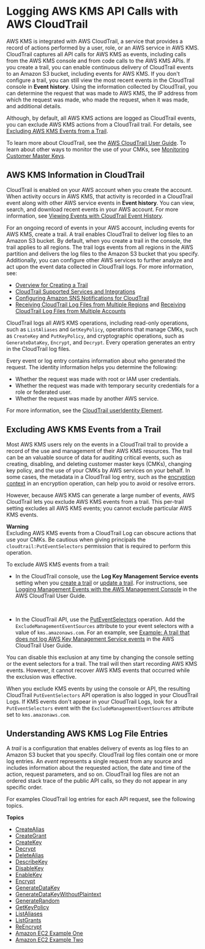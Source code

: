 # Logging AWS KMS API Calls with AWS CloudTrail<a name="logging-using-cloudtrail"></a>

AWS KMS is integrated with AWS CloudTrail, a service that provides a record of actions performed by a user, role, or an AWS service in AWS KMS\. CloudTrail captures all API calls for AWS KMS as events, including calls from the AWS KMS console and from code calls to the AWS KMS APIs\. If you create a trail, you can enable continuous delivery of CloudTrail events to an Amazon S3 bucket, including events for AWS KMS\. If you don't configure a trail, you can still view the most recent events in the CloudTrail console in **Event history**\. Using the information collected by CloudTrail, you can determine the request that was made to AWS KMS, the IP address from which the request was made, who made the request, when it was made, and additional details\.

Although, by default, all AWS KMS actions are logged as CloudTrail events, you can exclude AWS KMS actions from a CloudTrail trail\. For details, see [Excluding AWS KMS Events from a Trail](#filtering-kms-events)\.

To learn more about CloudTrail, see the [AWS CloudTrail User Guide](https://docs.aws.amazon.com/awscloudtrail/latest/userguide/)\. To learn about other ways to monitor the use of your CMKs, see [Monitoring Customer Master Keys](monitoring-overview.md)\.

## AWS KMS Information in CloudTrail<a name="kms-info-in-cloudtrail"></a>

CloudTrail is enabled on your AWS account when you create the account\. When activity occurs in AWS KMS, that activity is recorded in a CloudTrail event along with other AWS service events in **Event history**\. You can view, search, and download recent events in your AWS account\. For more information, see [Viewing Events with CloudTrail Event History](https://docs.aws.amazon.com/awscloudtrail/latest/userguide/view-cloudtrail-events.html)\. 

For an ongoing record of events in your AWS account, including events for AWS KMS, create a trail\. A trail enables CloudTrail to deliver log files to an Amazon S3 bucket\. By default, when you create a trail in the console, the trail applies to all regions\. The trail logs events from all regions in the AWS partition and delivers the log files to the Amazon S3 bucket that you specify\. Additionally, you can configure other AWS services to further analyze and act upon the event data collected in CloudTrail logs\. For more information, see:
+ [Overview for Creating a Trail](https://docs.aws.amazon.com/awscloudtrail/latest/userguide/cloudtrail-create-and-update-a-trail.html)
+ [CloudTrail Supported Services and Integrations](https://docs.aws.amazon.com/awscloudtrail/latest/userguide/cloudtrail-aws-service-specific-topics.html#cloudtrail-aws-service-specific-topics-integrations)
+ [Configuring Amazon SNS Notifications for CloudTrail](https://docs.aws.amazon.com/awscloudtrail/latest/userguide/getting_notifications_top_level.html)
+ [Receiving CloudTrail Log Files from Multiple Regions](https://docs.aws.amazon.com/awscloudtrail/latest/userguide/receive-cloudtrail-log-files-from-multiple-regions.html) and [Receiving CloudTrail Log Files from Multiple Accounts](https://docs.aws.amazon.com/awscloudtrail/latest/userguide/cloudtrail-receive-logs-from-multiple-accounts.html)

CloudTrail logs all AWS KMS operations, including read\-only operations, such as `ListAliases` and `GetKeyPolicy`, operations that manage CMKs, such as `CreateKey` and `PutKeyPolicy`, and cryptographic operations, such as `GenerateDataKey`, `Encrypt`, and `Decrypt`\. Every operation generates an entry in the CloudTrail log files\.

Every event or log entry contains information about who generated the request\. The identity information helps you determine the following: 
+ Whether the request was made with root or IAM user credentials\.
+ Whether the request was made with temporary security credentials for a role or federated user\.
+ Whether the request was made by another AWS service\.

For more information, see the [CloudTrail userIdentity Element](https://docs.aws.amazon.com/awscloudtrail/latest/userguide/cloudtrail-event-reference-user-identity.html)\.

## Excluding AWS KMS Events from a Trail<a name="filtering-kms-events"></a>

Most AWS KMS users rely on the events in a CloudTrail trail to provide a record of the use and management of their AWS KMS resources\. The trail can be an valuable source of data for auditing critical events, such as creating, disabling, and deleting customer master keys \(CMKs\), changing key policy, and the use of your CMKs by AWS services on your behalf\. In some cases, the metadata in a CloudTrail log entry, such as the [encryption context](concepts.md#encrypt_context) in an encryption operation, can help you to avoid or resolve errors\.

However, because AWS KMS can generate a large number of events, AWS CloudTrail lets you exclude AWS KMS events from a trail\. This per\-trail setting excludes all AWS KMS events; you cannot exclude particular AWS KMS events\.

**Warning**  
Excluding AWS KMS events from a CloudTrail Log can obscure actions that use your CMKs\. Be cautious when giving principals the `cloudtrail:PutEventSelectors` permission that is required to perform this operation\.

To exclude AWS KMS events from a trail: 
+ In the CloudTrail console, use the **Log Key Management Service events** setting when you [create a trail](https://docs.aws.amazon.com/awscloudtrail/latest/userguide/cloudtrail-create-a-trail-using-the-console-first-time.html) or [update a trail](https://docs.aws.amazon.com/awscloudtrail/latest/userguide/cloudtrail-update-a-trail-console.html)\. For instructions, see [Logging Management Events with the AWS Management Console](https://docs.aws.amazon.com/awscloudtrail/latest/userguide/logging-management-and-data-events-with-cloudtrail.html) in the AWS CloudTrail User Guide\.

   
+ In the CloudTrail API, use the [PutEventSelectors](https://docs.aws.amazon.com/awscloudtrail/latest/APIReference/API_PutEventSelectors.html) operation\. Add the `ExcludeManagementEventSources` attribute to your event selectors with a value of `kms.amazonaws.com`\. For an example, see [Example: A trail that does not log AWS Key Management Service events](https://docs.aws.amazon.com/awscloudtrail/latest/userguide/cloudtrail-additional-cli-commands.html#configuring-event-selector-example-kms) in the AWS CloudTrail User Guide\.

You can disable this exclusion at any time by changing the console setting or the event selectors for a trail\. The trail will then start recording AWS KMS events\. However, it cannot recover AWS KMS events that occurred while the exclusion was effective\.

When you exclude KMS events by using the console or API, the resulting CloudTrail `PutEventSelectors` API operation is also logged in your CloudTrail Logs\. If KMS events don't appear in your CloudTrail Logs, look for a `PutEventSelectors` event with the `ExcludeManagementEventSources` attribute set to `kms.amazonaws.com`\.

## Understanding AWS KMS Log File Entries<a name="understanding-kms-entries"></a>

A *trail* is a configuration that enables delivery of events as log files to an Amazon S3 bucket that you specify\. CloudTrail log files contain one or more log entries\. An *event* represents a single request from any source and includes information about the requested action, the date and time of the action, request parameters, and so on\. CloudTrail log files are not an ordered stack trace of the public API calls, so they do not appear in any specific order\. 

For examples CloudTrail log entries for each API request, see the following topics\.

**Topics**
+ [CreateAlias](ct-createalias.md)
+ [CreateGrant](ct-creategrant.md)
+ [CreateKey](ct-createkey.md)
+ [Decrypt](ct-decrypt.md)
+ [DeleteAlias](ct-deletealias.md)
+ [DescribeKey](ct-describekey.md)
+ [DisableKey](ct-disablekey.md)
+ [EnableKey](ct-enablekey.md)
+ [Encrypt](ct-encrypt.md)
+ [GenerateDataKey](ct-generatedatakey.md)
+ [GenerateDataKeyWithoutPlaintext](ct-generatedatakeyplaintext.md)
+ [GenerateRandom](ct-generaterandom.md)
+ [GetKeyPolicy](ct-getkeypolicy.md)
+ [ListAliases](ct-listaliases.md)
+ [ListGrants](ct-listgrants.md)
+ [ReEncrypt](ct-reencrypt.md)
+ [Amazon EC2 Example One](ct-ec2one.md)
+ [Amazon EC2 Example Two](ct-ec2two.md)